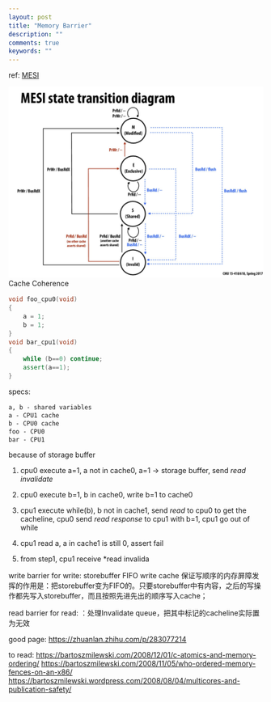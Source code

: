 ```yaml
---
layout: post
title: "Memory Barrier"
description: ""
comments: true
keywords: ""
---
```


ref: 
[MESI](https://mp.weixin.qq.com/s?__biz=MzU5MTg2OTc3Ng==&mid=2247483717&idx=1&sn=41f10e428eb6ee683f3b4dd9dd025742&chksm=fe29237ac95eaa6c9492ded3258a90de4f02343a2ee56839d4cdaa58f4427f84a622ba75770b&token=1601845131&lang=zh_CN#rd)

![MESI](/assets/images/MESI.png)
Cache Coherence


```C++
void foo_cpu0(void)
{
    a = 1;
    b = 1;
}
void bar_cpu1(void)
{
    while (b==0) continue;
    assert(a==1);
}
```
specs: 
```
a, b - shared variables
a - CPU1 cache
b - CPU0 cache
foo - CPU0
bar - CPU1
``` 
because of storage buffer
1. cpu0 execute a=1, a not in cache0, a=1 -> storage buffer, send *read invalidate*
2. cpu0 execute b=1, b in cache0, write b=1 to cache0
3. cpu1 execute while(b), b not in cache1, send *read* to cpu0 to get the cacheline, cpu0 send *read response* to cpu1 with b=1, cpu1 go out of while
4. cpu1 read a, a in cache1 is still 0, assert fail

5. from step1, cpu1 receive *read invalida


write barrier for write: storebuffer FIFO write cache
保证写顺序的内存屏障发挥的作用是：把storebuffer变为FIFO的。只要storebuffer中有内容，之后的写操作都先写入storebuffer，而且按照先进先出的顺序写入cache；

read barrier for read: ：处理Invalidate queue，把其中标记的cacheline实际置为无效

good page:
https://zhuanlan.zhihu.com/p/283077214

to read:
https://bartoszmilewski.com/2008/12/01/c-atomics-and-memory-ordering/
https://bartoszmilewski.com/2008/11/05/who-ordered-memory-fences-on-an-x86/
https://bartoszmilewski.wordpress.com/2008/08/04/multicores-and-publication-safety/